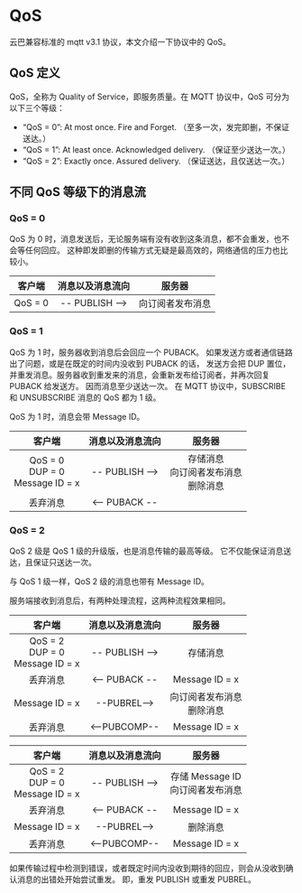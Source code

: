 # QoS

云巴兼容标准的 mqtt v3.1 协议，本文介绍一下协议中的 QoS。

## QoS 定义

QoS，全称为 Quality of Service，即服务质量。在 MQTT 协议中，QoS 可分为以下三个等级：

* “QoS = 0”: At most once. Fire and Forget. （至多一次，发完即删，不保证送达。）
* “QoS = 1”: At least once. Acknowledged delivery. （保证至少送达一次。）
* “QoS = 2”: Exactly once. Assured delivery. （保证送达，且仅送达一次。）

## 不同 QoS 等级下的消息流

### QoS = 0

QoS 为 0 时，消息发送后，无论服务端有没有收到这条消息，都不会重发，也不会等任何回应。
这种即发即删的传输方式无疑是最高效的，网络通信的压力也比较小。

|客户端|消息以及消息流向|服务器|
|:----:|:----:|:----:|
| QoS = 0| -- PUBLISH --> | 向订阅者发布消息 |

### QoS = 1

QoS 为 1 时，服务器收到消息后会回应一个 PUBACK。
如果发送方或者通信链路出了问题，或是在既定的时间内没收到 PUBACK 的话，
发送方会把 DUP 置位，并重发消息。服务器收到重发来的消息，会重新发布给订阅者，并再次回复 PUBACK 给发送方。
因而消息至少送达一次。
在 MQTT 协议中，SUBSCRIBE 和 UNSUBSCRIBE 消息的 QoS 都为 1 级。

QoS 为 1 时，消息会带 Message ID。

|客户端|消息以及消息流向|服务器|
|:----:|:----:|:----:|
| QoS = 0<br>DUP = 0<br>Message ID = x| -- PUBLISH --> | 存储消息<br>向订阅者发布消息<br>删除消息 |
|丢弃消息| <-- PUBACK -- | |

### QoS = 2
QoS 2 级是 QoS 1 级的升级版，也是消息传输的最高等级。
它不仅能保证消息送达，且保证只送达一次。

与 QoS 1 级一样，QoS 2 级的消息也带有 Message ID。

服务端接收到消息后，有两种处理流程，这两种流程效果相同。

|客户端|消息以及消息流向|服务器|
|:----:|:----:|:----:|
| QoS = 2<br>DUP = 0<br>Message ID = x| -- PUBLISH --> |存储消息 |
|丢弃消息| <-- PUBACK -- | Message ID = x|
|Message ID = x | --PUBREL--> |向订阅者发布消息<br>删除消息|
|丢弃消息| <--PUBCOMP--|Message ID = x|


|客户端|消息以及消息流向|服务器|
|:----:|:----:|:----:|
| QoS = 2<br>DUP = 0<br>Message ID = x| -- PUBLISH --> | 存储 Message ID<br>向订阅者发布消息 |
|丢弃消息| <-- PUBACK -- | Message ID = x|
|Message ID = x | --PUBREL--> |删除消息|
|丢弃消息| <--PUBCOMP--|Message ID = x|

如果传输过程中检测到错误，或者既定时间内没收到期待的回应，则会从没收到确认消息的出错处开始尝试重发。
即，重发 PUBLISH 或重发 PUBREL。







